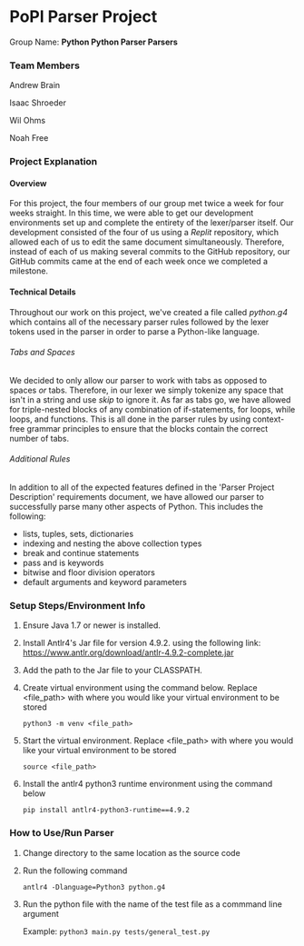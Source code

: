 # PoPl Parser Project
Group Name: **Python Python Parser Parsers**

### Team Members 
Andrew Brain
  
Isaac Shroeder

Wil Ohms

Noah Free

### Project Explanation 
#### Overview
For this project, the four members of our group met twice a week for four weeks straight. In this time, we were able to get our development environments set up and complete the entirety of the lexer/parser itself. Our development consisted of the four of us using a *Replit* repository, which allowed each of us to edit the same document simultaneously. Therefore, instead of each of us making several commits to the GitHub repository, our GitHub commits came at the end of each week once we completed a milestone.

#### Technical Details
Throughout our work on this project, we've created a file called *python.g4* which contains all of the necessary parser rules followed by the lexer tokens used in the parser in order to parse a Python-like language.
###### Tabs and Spaces
We decided to only allow our parser to work with tabs as opposed to spaces *or* tabs. Therefore, in our lexer we simply tokenize any space that isn't in a string and use *skip* to ignore it. As far as tabs go, we have allowed for triple-nested blocks of any combination of if-statements, for loops, while loops, and functions. This is all done in the parser rules by using context-free grammar principles to ensure that the blocks contain the correct number of tabs.
###### Additional Rules
In addition to all of the expected features defined in the 'Parser Project Description' requirements document, we have allowed our parser to successfully parse many other aspects of Python. This includes the following:
- lists, tuples, sets, dictionaries
- indexing and nesting the above collection types
- break and continue statements
- pass and is keywords
- bitwise and floor division operators
- default arguments and keyword parameters


### Setup Steps/Environment Info
1. Ensure Java 1.7 or newer is installed.
2. Install Antlr4's Jar file for version 4.9.2. using the following link: https://www.antlr.org/download/antlr-4.9.2-complete.jar
3. Add the path to the Jar file to your CLASSPATH.
4. Create virtual environment using the command below. Replace <file_path> with where you would like your virtual environment to be stored

     `python3 -m venv <file_path>`
   
6. Start the virtual environment. Replace <file_path> with where you would like your virtual environment to be stored

     `source <file_path>`
   
8. Install the antlr4 python3 runtime environment using the command below

     `pip install antlr4-python3-runtime==4.9.2`

### How to Use/Run Parser
1. Change directory to the same location as the source code
2. Run the following command
   
     `antlr4 -Dlanguage=Python3 python.g4`
4. Run the python file with the name of the test file as a commmand line argument
   
      Example: `python3 main.py tests/general_test.py`
